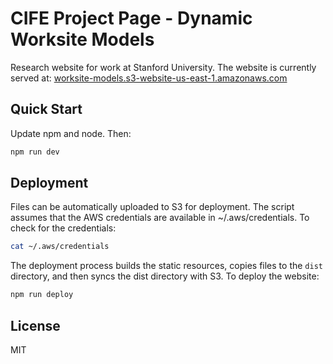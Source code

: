 # CIFE Project Page - Dynamic Worksite Models

Research website for work at Stanford University.
The website is currently served at: [worksite-models.s3-website-us-east-1.amazonaws.com](http://worksite-models.s3-website-us-east-1.amazonaws.com)

## Quick Start
Update npm and node. Then:
```sh
npm run dev
```

## Deployment
Files can be automatically uploaded to S3 for deployment.
The script assumes that the AWS credentials are available in ~/.aws/credentials. To check for the credentials:
```sh
cat ~/.aws/credentials
```

The deployment process builds the static resources, copies files to the `dist` directory, and then syncs the dist directory with S3. To deploy the website:
```sh
npm run deploy
```


## License
MIT